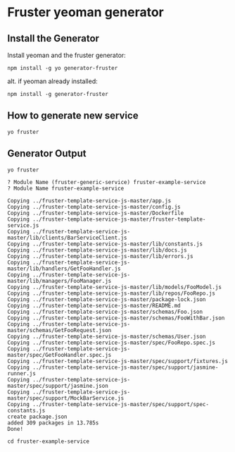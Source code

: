 # Fruster yeoman generator

## Install the Generator

Install yeoman and the fruster generator:

```
npm install -g yo generator-fruster
```
alt. if yeoman already installed:
```
npm install -g generator-fruster
```

## How to generate new service

```
yo fruster
```

## Generator Output

    yo fruster
    
    ? Module Name (fruster-generic-service) fruster-example-service
    ? Module Name fruster-example-service

    Copying ../fruster-template-service-js-master/app.js
    Copying ../fruster-template-service-js-master/config.js
    Copying ../fruster-template-service-js-master/Dockerfile
    Copying ../fruster-template-service-js-master/fruster-template-service.js
    Copying ../fruster-template-service-js-master/lib/clients/BarServiceClient.js
    Copying ../fruster-template-service-js-master/lib/constants.js
    Copying ../fruster-template-service-js-master/lib/docs.js
    Copying ../fruster-template-service-js-master/lib/errors.js
    Copying ../fruster-template-service-js-master/lib/handlers/GetFooHandler.js
    Copying ../fruster-template-service-js-master/lib/managers/FooManager.js
    Copying ../fruster-template-service-js-master/lib/models/FooModel.js
    Copying ../fruster-template-service-js-master/lib/repos/FooRepo.js
    Copying ../fruster-template-service-js-master/package-lock.json
    Copying ../fruster-template-service-js-master/README.md
    Copying ../fruster-template-service-js-master/schemas/Foo.json
    Copying ../fruster-template-service-js-master/schemas/FooWithBar.json
    Copying ../fruster-template-service-js-master/schemas/GetFooRequest.json
    Copying ../fruster-template-service-js-master/schemas/User.json
    Copying ../fruster-template-service-js-master/spec/FooRepo.spec.js
    Copying ../fruster-template-service-js-master/spec/GetFooHandler.spec.js
    Copying ../fruster-template-service-js-master/spec/support/fixtures.js
    Copying ../fruster-template-service-js-master/spec/support/jasmine-runner.js
    Copying ../fruster-template-service-js-master/spec/support/jasmine.json
    Copying ../fruster-template-service-js-master/spec/support/MockBarService.js
    Copying ../fruster-template-service-js-master/spec/support/spec-constants.js
    create package.json
    added 309 packages in 13.785s
    Done!

    cd fruster-example-service
